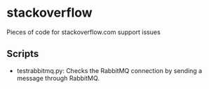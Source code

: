 # stackoverflow #
Pieces of code for stackoverflow.com support issues

## Scripts ##

* testrabbitmq.py: Checks the RabbitMQ connection by sending a message through RabbitMQ.
